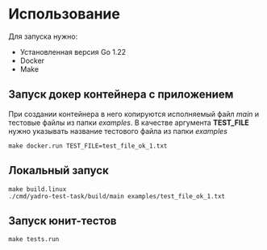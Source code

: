 # Использование

Для запуска нужно: 
- Установленная версия Go 1.22
- Docker
- Make

## Запуск докер контейнера с приложением

При создании контейнера в него копируются исполняемый файл *main* и тестовые файлы из папки *examples*.
В качестве аргумента **TEST_FILE** нужно указывать название тестового файла из папки *examples*

    make docker.run TEST_FILE=test_file_ok_1.txt

## Локальный запуск

    make build.linux
    ./cmd/yadro-test-task/build/main examples/test_file_ok_1.txt

## Запуск юнит-тестов

    make tests.run
